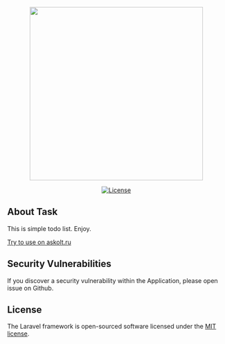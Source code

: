 <p align="center"><a href="https://github.com/askolt/task-list" target="_blank"><img src="https://github.com/askolt/task-list/tree/master/public/preview.png" width="400"></a></p>

<p align="center">
<a href="https://packagist.org/packages/laravel/framework"><img src="https://img.shields.io/packagist/l/laravel/framework" alt="License"></a>
</p>

## About Task

This is simple todo list. Enjoy. 

[Try to use on askolt.ru](https://askolt.ru)

## Security Vulnerabilities

If you discover a security vulnerability within the Application, please open issue on Github.

## License

The Laravel framework is open-sourced software licensed under the [MIT license](https://opensource.org/licenses/MIT).
